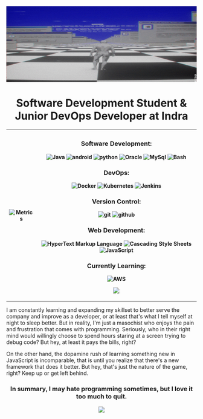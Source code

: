 <img src="welcome.gif" align="center" width="900px" height="200px" />

<div align = "center">

# Software Development Student & Junior DevOps Developer at Indra

</div>
    
<table align=center>
<tr>
<th align="center">
    
![Metrics](https://metrics.lecoq.io/darkone0112?template=classic&base.activity=0&base.community=0&base.repositories=0&base.metadata=0&achievements=1&isocalendar=1&lines=1&languages=1&isocalendar.duration=half-year&languages.limit=8&languages.threshold=0%25&languages.colors=github&languages.sections=most-used&languages.indepth=false&languages.analysis.timeout=15&languages.categories=markup%2C%20programming&languages.recent.categories=markup%2C%20programming&languages.recent.load=300&languages.recent.days=14&achievements.threshold=C&achievements.secrets=true&achievements.display=compact&achievements.limit=0&config.timezone=Europe%2FMadrid)
    
</th>

<th align="center">
    
### Software Development:
![Java](https://img.shields.io/badge/-Java-e76f00?style=flat-square&logo=coffeescript&logoColor=white&labelColor=1e1e1e)
![android](https://img.shields.io/badge/-AndroidStudio-3DDC84?style=flat-square&logo=android&logoColor=3DDC84&labelColor=1e1e1e)
![python](https://img.shields.io/badge/-Python-ecec09?style=flat-square&logo=python&logoColor=3776AB&labelColor=1e1e1e)
![Oracle](https://img.shields.io/badge/-Oracle%20SQL-F80000?style=flat-square&logo=oracle&logoColor=F80000&labelColor=1e1e1e)
![MySql](https://img.shields.io/badge/-MySql%20-4479A1?style=flat-square&logo=mysql&logoColor=4479A1&labelColor=1e1e1e)
![Bash](https://img.shields.io/badge/-Bash%20-4EAA25?style=flat-square&logo=gnubash&logoColor=4EAA25&labelColor=1e1e1e)

### DevOps:
![Docker](https://img.shields.io/badge/-Docker-2496ED?style=flat-square&logo=docker&logoColor=2496ED&labelColor=1e1e1e)
![Kubernetes](https://img.shields.io/badge/-Kubernetes-326CE5?style=flat-square&logo=kubernetes&logoColor=326CE5&labelColor=1e1e1e)
![Jenkins](https://img.shields.io/badge/-Jenkins-D24939?style=flat-square&logo=jenkins&logoColor=D24939&labelColor=1e1e1e)

### Version Control:
![git](https://img.shields.io/badge/-Git-F05032?style=flat-square&logo=git&logoColor=F05032&labelColor=1e1e1e)
![github](https://img.shields.io/badge/-GitHub-181717?style=flat-square&logo=github&logoColor=white&labelColor=1e1e1e)

### Web Development:
![HyperText Markup Language](https://img.shields.io/badge/-HTML-E34F26?style=flat-square&logo=html5&logoColor=E34F26&labelColor=1e1e1e)
![Cascading Style Sheets](https://img.shields.io/badge/-CSS-1572B6?style=flat-square&logo=css3&logoColor=1572B6&labelColor=1e1e1e)
![JavaScript](https://img.shields.io/badge/-%20JavaScript-F7DF1E?style=flat-square&logo=javascript&logoColor=F7DF1E&labelColor=1e1e1e)

### Currently Learning:
![AWS](https://img.shields.io/badge/-AWS-232F3E?style=flat-square&logo=amazonaws&logoColor=ce7e00&labelColor=1e1e1e)
    
![](https://github-readme-stats.vercel.app/api?username=darkone0112&theme=dark&hide_border=false&include_all_commits=true&count_private=true)<br/>

    
</th>

</tr>
</table>
  
  
I am constantly learning and expanding my skillset to better serve the company and improve as a developer, or at least that's what I tell myself at night to sleep better. But in reality, I'm just a masochist who enjoys the pain and frustration that comes with programming. Seriously, who in their right mind would willingly choose to spend hours staring at a screen trying to debug code? But hey, at least it pays the bills, right? 

On the other hand, the dopamine rush of learning something new in JavaScript is incomparable, that is until you realize that there's a new framework that does it better. But hey, that's just the nature of the game, right? Keep up or get left behind.


<div align = "center">
    
### In summary, I may hate programming sometimes, but I love it too much to quit.
    
![](https://github-readme-streak-stats.herokuapp.com/?user=darkone0112&theme=dark&hide_border=false)<br/>

</div>


